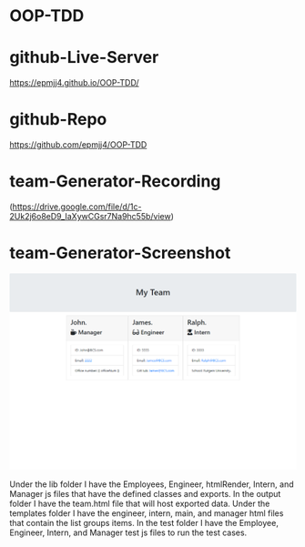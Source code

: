 # OOP-TDD

# github-Live-Server

 https://epmjj4.github.io/OOP-TDD/

 # github-Repo

 https://github.com/epmjj4/OOP-TDD

 # team-Generator-Recording

 (https://drive.google.com/file/d/1c-2Uk2j6o8eD9_IaXywCGsr7Na9hc55b/view)

 # team-Generator-Screenshot

 ![team-Gen](https://raw.githubusercontent.com/epmjj4/OOP-TDD/main/assets/OOP-TDD-Screenshot.png "team-Generator-Screenshot")


 Under the lib folder I have the Employees, Engineer, htmlRender, Intern, and Manager js files that have the defined classes and exports. In the output folder I have the team.html file that will host exported data. Under the templates folder I have the engineer, intern, main, and manager html files that contain the list groups items. In the test folder I have the Employee, Engineer, Intern, and Manager test js files to run the test cases. 